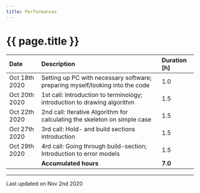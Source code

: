 ```yaml
---
title: Performances
---
```


# {{ page.title }}

| Date          | Description                                                                   | Duration [h] |
| :------------ | :---------------------------------------------------------------------------- | :----------- |
| Oct 18th 2020 | Setting up PC with necessary software; preparing myself/looking into the code | 1.0          |
| Oct 20th 2020 | 1st call: Introduction to terminology; introduction to drawing algorithm      | 1.5          |
| Oct 22th 2020 | 2nd call: Iterative Algorithm for calculating the skeleton on simple case     | 1.5          |
| Oct 27th 2020 | 3rd call: Hold- and build sections introduction                               | 1.5          |
| Oct 29th 2020 | 4rd call: Going through build-section; Introduction to error models           | 1.5          |
|               | **Accumulated hours**                                                         | **7.0**      |

* * *

Last updated on Nov 2nd 2020
